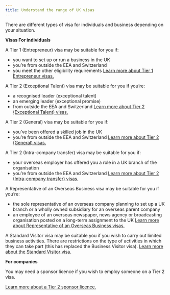 ```yaml
---
title: Understand the range of UK visas
---
```

There are different types of visa for individuals and business depending on your situation.

**Visas For individuals**

A Tier 1 (Entrepreneur) visa may be suitable for you if:
 - you want to set up or run a business in the UK
 - you’re from outside the EEA and Switzerland
 - you meet the other eligibility requirements
[Learn more about Tier 1 Entrepreneur visas.](https://www.gov.uk/tier-1-entrepreneur/overview)

A Tier 2 (Exceptional Talent) visa may be suitable for you if you’re:
 - a recognised leader (exceptional talent)
 - an emerging leader (exceptional promise)
 - from outside the EEA and Switzerland
[Learn more about Tier 2 (Exceptional Talent) visas.](https://www.gov.uk/tier-1-exceptional-talent/overview)


A Tier 2 (General) visa may be suitable for you if:
 - you’ve been offered a skilled job in the UK
 - you’re from outside the EEA and Switzerland
[Learn more about Tier 2 (General) visas.](https://www.gov.uk/tier-2-general/overview)


A Tier 2 (Intra-company transfer) visa may be suitable for you if:
- your overseas employer has offered you a role in a UK branch of the organisation
- you’re from outside the EEA and Switzerland
[Learn more about Tier 2 (Intra-company transfer) visas.](https://www.gov.uk/tier-2-intracompany-transfer-worker-visa/overview)


A Representative of an Overseas Business visa may be suitable for you if you’re:
- the sole representative of an overseas company planning to set up a UK branch or a wholly owned subsidiary for an overseas parent company
- an employee of an overseas newspaper, news agency or broadcasting organisation posted on a long-term assignment to the UK
[Learn more about Representative of an Overseas Business visas.](https://www.gov.uk/representative-overseas-business/overview)


A Standard Visitor visa may be suitable you if you wish to carry out limited business activities. There are restrictions on the type of activities in which they can take part (this has replaced the Business Visitor visa).
[Learn more about the Standard Visitor visa.](https://www.gov.uk/standard-visitor-visa)

**For companies**

You may need a sponsor licence if you wish to employ someone on a Tier 2 visa.

[Learn more about a Tier 2 sponsor licence.](https://www.gov.uk/uk-visa-sponsorship-employers/overview)
